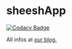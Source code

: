 # sheeshApp

[![Codacy Badge](https://api.codacy.com/project/badge/Grade/5caffade74234285b83761589eec9607)](https://app.codacy.com/app/TheKleopiNetwork/sheeshApp?utm_source=github.com&utm_medium=referral&utm_content=DawidMa/sheeshApp&utm_campaign=badger)

All infos at <a href="sheeshapp.wordpress.com">our blog.</a>
